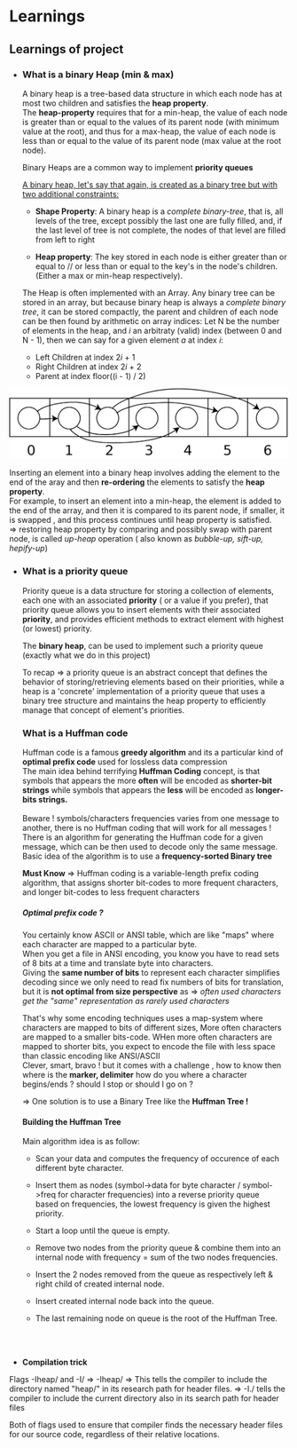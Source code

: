 # **Learnings**

## **Learnings of project**

- ### <div id=1>**What is a binary Heap (min & max)**</div>

  A binary heap is a tree-based data structure in which each node has at most two children and satisfies the **heap property**. <br>
  The **heap-property** requires that for a min-heap, the value of each node is greater than or equal to the values of its parent node (with minimum value at the root), and thus for a max-heap, the value of each node is less than or equal to the value of its parent node (max value at the root node).

  Binary Heaps are a common way to implement **priority queues** <br>

  <u>A binary heap, let's say that again, is created as a binary tree but with two additional constraints:</u>

  - **Shape Property**: A binary heap is a <i>complete binary-tree</i>, that is, all levels of the tree, except possibly the last one are fully filled, and, if the last level of tree is not complete, the nodes of that level are filled from left to right

  - **Heap property**: The key stored in each node is either greater than or equal to // or less than or equal to the key's in the node's children. (Either a max or min-heap respectively).

  The Heap is often implemented with an Array. Any binary tree can be stored in an array, but because binary heap is always a <i>complete binary tree</i>, it can be stored compactly, the parent and children of each node can be then found by arithmetic on array indices:
  Let N be the number of elements in the heap, and <i>i</i> an arbitraty (valid) index (between 0 and N - 1), then we can say for a given element <i>a</i> at index <i>i</i>:

  - Left Children at index 2<i>i</i> + 1
  - Right Children at index 2<i>i</i> + 2
  - Parent at index floor((i - 1) / 2)

<img src="./img/HeapArray.png">

Inserting an element into a binary heap involves adding the element to the end of the aray and then **re-ordering** the elements to satisfy the **heap property**. <br>
For example, to insert an element into a min-heap, the element is added to the end of the array, and then it is compared to its parent node, if smaller, it is swapped , and this process continues until heap property is satisfied. <br>
=> restoring heap property by comparing and possibly swap with parent node, is called <i>up-heap</i> operation ( also known as <i>bubble-up, sift-up, hepify-up</i>)

- ### <div id=2>**What is a priority queue**</div>

  Priority queue is a data structure for storing a collection of elements, each one with an associated **priority** ( or a value if you prefer), that priority queue allows you to insert elements with their associated **priority**, and provides efficient methods to extract element with highest (or lowest) priority.

  The **binary heap**, can be used to implement such a priority queue (exactly what we do in this project)

  To recap => a priority queue is an abstract concept that defines the behavior of storing/retrieving elements based on their priorities, while a heap is a 'concrete' implementation of a priority queue that uses a binary tree structure and maintains the heap property to efficiently manage that concept of element's priorities.

  ### <div id=3> **What is a Huffman code** </div>

  Huffman code is a famous **greedy algorithm** and its a particular kind of **optimal prefix code** used for lossless data compression <br>
  The main idea behind terrifying **Huffman Coding** concept, is that symbols that appears the more **often** will be encoded as **shorter-bit strings** while symbols that appears the **less** will be encoded as **longer-bits strings.** <br>
  <br>
  Beware ! symbols/characters frequencies varies from one message to another, there is no Huffman coding that will work for all messages ! There is an algorithm for generating the Huffman code for a given message, which can be then used to decode only the same message. <br>
  Basic idea of the algorithm is to use a **frequency-sorted Binary tree** <br>

  **Must Know** => Huffman coding is a variable-length prefix coding algorithm, that assigns shorter bit-codes to more frequent characters, and longer bit-codes to less frequent characters

  ##### **Optimal prefix code ?**

  You certainly know ASCII or ANSI table, which are like "maps" where each character are mapped to a particular byte. <br>
  When you get a file in ANSI encoding, you know you have to read sets of 8 bits at a time and translate byte into characters. <br>
  Giving the **same number of bits** to represent each character simplifies decoding since we only need to read fix numbers of bits for translation, but it is **not optimal from size perspective** as => <i>often used characters get the "same" representation as rarely used characters </i> <br>

  That's why some encoding techniques uses a map-system where characters are mapped to bits of different sizes, More often characters are mapped to a smaller bits-code. WHen more often characters are mapped to shorter bits, you expect to encode the file with less space than classic encoding like ANSI/ASCII <br>
  Clever, smart, bravo ! but it comes with a challenge , how to know then where is the **marker, delimiter** how do you where a character begins/ends ? should I stop or should I go on ? <br>

  => One solution is to use a Binary Tree like the **Huffman Tree !**

  #### **Building the Huffman Tree**

  Main algorithm idea is as follow:

  - Scan your data and computes the frequency of occurence of each different byte character.

  - Insert them as nodes (symbol->data for byte character / symbol->freq for character frequencies) into a reverse priority queue <br>
    based on frequencies, the lowest frequency is given the highest priority.

  - Start a loop until the queue is empty.

  - Remove two nodes from the priority queue & combine them into an internal node with frequency = sum of the two nodes frequencies.

  - Insert the 2 nodes removed from the queue as respectively left & right child of created internal node.

  - Insert created internal node back into the queue.

  - The last remaining node on queue is the root of the Huffman Tree.

<br><br>

- **Compilation trick**

Flags -Iheap/ and -I/
=> -Iheap/ => This tells the compiler to include the directory named "heap/" in its research path for header files.
=> -I./ tells the compiler to include the current directory also in its search path for header files

Both of flags used to ensure that compiler finds the necessary header files for our source code, regardless of their relative locations.
